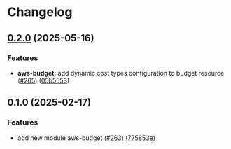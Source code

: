 # Changelog

## [0.2.0](https://github.com/kloia/platform-modules/compare/aws-budget-v0.1.0...aws-budget-v0.2.0) (2025-05-16)


### Features

* **aws-budget:** add dynamic cost types configuration to budget resource ([#265](https://github.com/kloia/platform-modules/issues/265)) ([05b5553](https://github.com/kloia/platform-modules/commit/05b55531d2b71b893c13a3ccef310cf8290db431))

## 0.1.0 (2025-02-17)


### Features

* add new module aws-budget ([#263](https://github.com/kloia/platform-modules/issues/263)) ([775853e](https://github.com/kloia/platform-modules/commit/775853e45c091f4ef663da66c2ab4150ea6ebceb))
